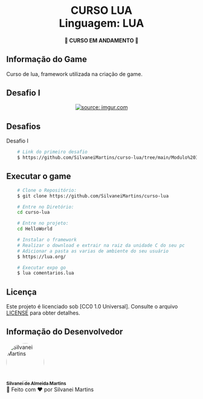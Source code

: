 <h1 align="center">
    CURSO LUA
    <br />
    Linguagem: LUA
</h1>

<h4 align="center">
    🚀 CURSO EM ANDAMENTO 🚀
</h4>

## Informação do Game

Curso de lua, framework utilizada na criação de game.


<h2>Desafio I</h2>
<p align="center">
    <a href="https://imgur.com/ZEutfqp"><img src="https://i.imgur.com/ZEutfqp.png" title="source: imgur.com" /></a>
    <br />
</p>

## Desafios
Desafio I
```bash
    # Link do primeiro desafio
    $ https://github.com/SilvaneiMartins/curso-lua/tree/main/Modulo%20I/rg_creeper
```

## Executar o game

```bash
    # Clone o Repositório:
    $ git clone https://github.com/SilvaneiMartins/curso-lua

    # Entre no Diretório:
    cd curso-lua

    # Entre no projeto:
    cd HelloWorld

    # Instalar o framework
    # Realizar o download e extrair na raiz da unidade C do seu pc
    # Adicionar a pasta as varias de ambiente do seu usuário
    $ https://lua.org/

    # Executar expo go
    $ lua comentarios.lua
```

## Licença

Este projeto é licenciado sob [CC0 1.0 Universal]. Consulte o arquivo [LICENSE](https://github.com/SilvaneiMartins/curso-lua/blob/master/LICENSE) para obter detalhes.

## Informação do Desenvolvedor

<a href="https://github.com/SilvaneiMartins">
    <img
        style="border-radius:50%"
        src="https://github.com/SilvaneiMartins.png"
        width="100px;"
        alt="Silvanei Martins"
    />
    <br />
    <sub>
        <b>Silvanei de Almeida Martins</b>
    </sub>
</a>
     <a href="https://github.com/SilvaneiMartins" title="Silvanei martins" >
 </a>
<br />
🚀 Feito com ❤️ por Silvanei Martins
